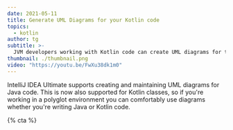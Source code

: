 ```yaml
---
date: 2021-05-11
title: Generate UML Diagrams for your Kotlin code
topics:
  - kotlin
author: tg
subtitle: >-
  JVM developers working with Kotlin code can create UML diagrams for their Kotlin classes, just like they could with Java classes.
thumbnail: ./thumbnail.png
video: "https://youtu.be/FwXu38dk1m0"
---
```


IntelliJ IDEA Ultimate supports creating and maintaining UML diagrams for Java code. This is now also supported for Kotlin classes, so if you're working in a polyglot environment you can comfortably use diagrams whether you're writing Java or Kotlin code.

{% cta %}
